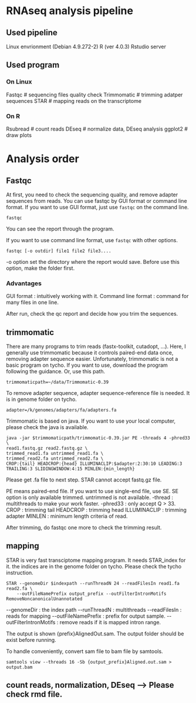 # RNAseq analysis pipeline

## Used pipeline

Linux envrionment (Debian 4.9.272-2)
R (ver 4.0.3)
Rstudio server

## Used program

### On Linux
Fastqc # sequencing files quality check
Trimmomatic # trimming adatper sequences
STAR # mapping reads on the transcriptome

### On R
Rsubread # count reads
DEseq # normalize data, DEseq analysis
ggplot2 # draw plots

# Analysis order

## Fastqc
At first, you need to check the sequencing quality, and remove adapter sequences from reads. 
You can use fastqc by GUI format or command line format.
If you want to use GUI format, just use `fastqc` on the command line.
```{bash}
fastqc
```

You can see the report through the program. 

If you want to use command line format, use `fastqc` with other options.
```{bash}
fastqc [-o outdir] file1 file2 file3....
```

-o option set the directory where the report would save. Before use this option, make the folder first.

### Advantages
GUI format : intuitively working with it. 
Command line format : command for many files in one line. 

After run, check the qc report and decide how you trim the sequences. 

## trimmomatic

There are many programs to trim reads (fastx-toolkit, cutadopt, ...). Here, I generally use trimmomatic because it controls
paired-end data once, removing adapter sequence easier. 
Unfortunately, trimmomatic is not a basic program on tycho. If you want to use, download the program following the guidance. 
Or, use this path.
```{bash}
trimmomaticpath=~/data/Trimmomatic-0.39
```

To remove adapter sequence, adapter sequence-reference file is needed. It is in genome folder on tycho.
```{bash}
adapter=/k/genomes/adapters/fa/adapters.fa
```

Trimmomatic is based on java. If you want to use your local computer, please check the java is available.

```{bash}
java -jar $trimmomaticpath/trimmomatic-0.39.jar PE -threads 4 -phred33 \
read1.fastq.gz read2.fastq.gz \
trimmed_read1.fa untrimmed_read1.fa \
trimmed_read2.fa untrimmed_read2.fa \
CROP:{tail} HEADCROP:{head} ILLUMINACLIP:$adapter:2:30:10 LEADING:3 TRAILING:3 SLIDINGWINDOW:4:15 MINLEN:{min_length}
```
Please get .fa file to next step. STAR cannot accept fastq.gz file.

PE means paired-end file. If you want to use single-end file, use SE.
SE option is only available trimmed. untrimmed is not available.
-thread : multithreads to make your work faster.
-phred33 : only accept Q > 33. 
CROP : trimming tail
HEADCROP : trimming head
ILLUMINACLIP : trimming adapter
MINLEN : minimum length criteria of read. 

After trimming, do fastqc one more to check the trimming result.

## mapping

STAR is very fast transciptome mapping program. It needs STAR_index for it. the indices are in the genome folder on tycho. Please check the tycho instruction. 

```{bash}
STAR --genomeDir $indexpath --runThreadN 24 --readFilesIn read1.fa read2.fa \
    --outFileNamePrefix output_prefix --outFilterIntronMotifs RemoveNoncanonicalUnannotated
```

--genomeDir : the index path
--runThreadN : multithreads
--readFilesIn : reads for mapping
--outFileNamePrefix : prefix for output sample.
--outFilterIntronMotifs : remove reads if it is mapped intron range.

The output is shown {prefix}AlignedOut.sam. The output folder should be exist before running.

To handle conveniently, convert sam file to bam file by samtools.

```{bash}
samtools view --threads 16 -Sb {output_prefix}Aligned.out.sam > output.bam
```

## count reads, normalization, DEseq --> Please check rmd file.